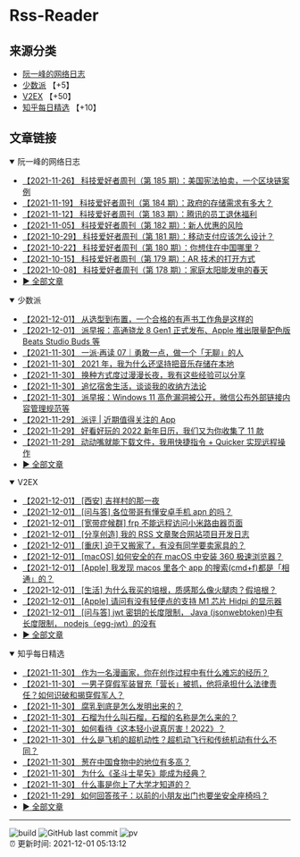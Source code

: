 # Rss-Reader

## 来源分类

* [阮一峰的网络日志](#阮一峰的网络日志)
* [少数派](#少数派) 【+5】
* [V2EX](#V2EX) 【+50】
* [知乎每日精选](#知乎每日精选) 【+10】

## 文章链接

<details open>
    <summary id="阮一峰的网络日志">
     阮一峰的网络日志
    </summary>


* [【2021-11-26】 科技爱好者周刊（第 185 期）：美国宪法拍卖，一个区块链案例](http://www.ruanyifeng.com/blog/2021/11/weekly-issue-185.html)
* [【2021-11-19】 科技爱好者周刊（第 184 期）：政府的存储需求有多大？](http://www.ruanyifeng.com/blog/2021/11/weekly-issue-184.html)
* [【2021-11-12】 科技爱好者周刊（第 183 期）：腾讯的员工退休福利](http://www.ruanyifeng.com/blog/2021/11/weekly-issue-183.html)
* [【2021-11-05】 科技爱好者周刊（第 182 期）：新人优惠的风险](http://www.ruanyifeng.com/blog/2021/11/weekly-issue-182.html)
* [【2021-10-29】 科技爱好者周刊（第 181 期）：移动支付应该怎么设计？](http://www.ruanyifeng.com/blog/2021/10/weekly-issue-181.html)
* [【2021-10-22】 科技爱好者周刊（第 180 期）：你想住在中国哪里？](http://www.ruanyifeng.com/blog/2021/10/weekly-issue-180.html)
* [【2021-10-15】 科技爱好者周刊（第 179 期）：AR 技术的打开方式](http://www.ruanyifeng.com/blog/2021/10/weekly-issue-179.html)
* [【2021-10-08】 科技爱好者周刊（第 178 期）：家庭太阳能发电的春天](http://www.ruanyifeng.com/blog/2021/10/weekly-issue-178.html)
* [:arrow_forward: 全部文章](data/阮一峰的网络日志.md)
</details>

<details open>
    <summary id="少数派">
     少数派
    </summary>


* [【2021-12-01】 从选型到布置，一个合格的有声书工作角是这样的](https://sspai.com/post/70126)
* [【2021-12-01】 派早报：高通骁龙 8 Gen1 正式发布、Apple 推出限量配色版 Beats Studio Buds 等](https://sspai.com/post/70229)
* [【2021-11-30】 一派·再读 07｜勇敢一点，做一个「无聊」的人](https://sspai.com/post/70211)
* [【2021-11-30】 2021 年，我为什么还坚持把音乐存储在本地](https://sspai.com/post/70051)
* [【2021-11-30】 换种方式度过漫漫长夜，我有这些经验可以分享](https://sspai.com/post/70143)
* [【2021-11-30】 追忆宿舍生活，谈谈我的收纳方法论](https://sspai.com/post/70041)
* [【2021-11-30】 派早报：Windows 11 高危漏洞被公开，微信公布外部链接内容管理规范等](https://sspai.com/post/70212)
* [【2021-11-29】 派评 | 近期值得关注的 App](https://sspai.com/post/70197)
* [【2021-11-29】 好看好玩的 2022 新年日历，我们又为你收集了 11 款](https://sspai.com/post/69892)
* [【2021-11-29】 动动嘴就能下载文件，我用快捷指令 + Quicker 实现远程操作](https://sspai.com/post/70188)
* [:arrow_forward: 全部文章](data/少数派.md)
</details>

<details open>
    <summary id="V2EX">
     V2EX
    </summary>


* [【2021-12-01】 [西安] 吉祥村的那一夜](https://www.v2ex.com/t/819274)
* [【2021-12-01】 [问与答] 各位带哥有懂安卓手机 apn 的吗？](https://www.v2ex.com/t/819273)
* [【2021-12-01】 [宽带症候群] frp 不能远程访问小米路由器页面](https://www.v2ex.com/t/819272)
* [【2021-12-01】 [分享创造] 我的 RSS 文章聚合网站项目开发日志](https://www.v2ex.com/t/819271)
* [【2021-12-01】 [重庆] 迫于又搬家了，有没有同学要卖家具的？](https://www.v2ex.com/t/819270)
* [【2021-12-01】 [macOS] 如何安全的在 macOS 中安装 360 极速浏览器？](https://www.v2ex.com/t/819269)
* [【2021-12-01】 [Apple] 我发现 macos 里各个 app 的搜索(cmd+f)都是「相通」的？](https://www.v2ex.com/t/819268)
* [【2021-12-01】 [生活] 为什么我买的培根，质感那么像火腿肉？假培根？](https://www.v2ex.com/t/819266)
* [【2021-12-01】 [Apple] 请问有没有轻便点的支持 M1 芯片 Hidpi 的显示器](https://www.v2ex.com/t/819265)
* [【2021-12-01】 [问与答] jwt 密钥的长度限制， Java (jsonwebtoken)中有长度限制， nodejs（egg-jwt）的没有](https://www.v2ex.com/t/819264)
* [:arrow_forward: 全部文章](data/V2EX.md)
</details>

<details open>
    <summary id="知乎每日精选">
     知乎每日精选
    </summary>


* [【2021-11-30】 作为一名漫画家，你在创作过程中有什么难忘的经历？](http://www.zhihu.com/question/498181588/answer/2246445210?utm_campaign=rss&utm_medium=rss&utm_source=rss&utm_content=title)
* [【2021-11-30】 一男子穿假军装冒充「营长」被抓，他将承担什么法律责任？如何识破和揭穿假军人？](http://www.zhihu.com/question/502622540/answer/2250141017?utm_campaign=rss&utm_medium=rss&utm_source=rss&utm_content=title)
* [【2021-11-30】 腐乳到底是怎么发明出来的？](http://www.zhihu.com/question/265835491/answer/2102557393?utm_campaign=rss&utm_medium=rss&utm_source=rss&utm_content=title)
* [【2021-11-30】 石榴为什么叫石榴，石榴的名称是怎么来的？](http://www.zhihu.com/question/428006552/answer/2114161465?utm_campaign=rss&utm_medium=rss&utm_source=rss&utm_content=title)
* [【2021-11-30】 如何看待《这本轻小说真厉害！2022》？](http://www.zhihu.com/question/501377718/answer/2242609676?utm_campaign=rss&utm_medium=rss&utm_source=rss&utm_content=title)
* [【2021-11-30】 什么是飞机的超机动性？超机动飞行和传统机动有什么不同？](http://www.zhihu.com/question/502658688/answer/2249675657?utm_campaign=rss&utm_medium=rss&utm_source=rss&utm_content=title)
* [【2021-11-30】 葱在中国食物中的地位有多高？](http://www.zhihu.com/question/446286555/answer/2227364978?utm_campaign=rss&utm_medium=rss&utm_source=rss&utm_content=title)
* [【2021-11-30】 为什么《圣斗士星矢》能成为经典？](http://www.zhihu.com/question/35544645/answer/2247878125?utm_campaign=rss&utm_medium=rss&utm_source=rss&utm_content=title)
* [【2021-11-30】 什么事是你上了大学才知道的？](http://www.zhihu.com/question/406491354/answer/2144447760?utm_campaign=rss&utm_medium=rss&utm_source=rss&utm_content=title)
* [【2021-11-29】 如何回答孩子：以前的小朋友出门也要坐安全座椅吗？](http://www.zhihu.com/question/502030758/answer/2248493605?utm_campaign=rss&utm_medium=rss&utm_source=rss&utm_content=title)
* [:arrow_forward: 全部文章](data/知乎每日精选.md)
</details>


---

![build](https://github.com/LikaiLee/rss-reader/workflows/rss%20reader/badge.svg)
![GitHub last commit](https://img.shields.io/github/last-commit/likailee/rss-reader)
![pv](https://pageview.vercel.app/?github_user=likailee) <br>
:alarm_clock: 更新时间: 2021-12-01 05:13:12